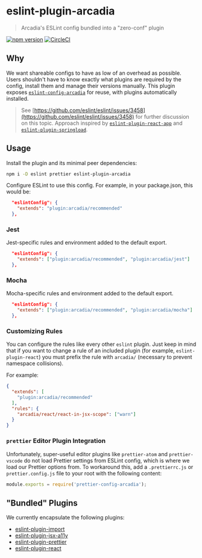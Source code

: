 # eslint-plugin-arcadia

> Arcadia's ESLint config bundled into a "zero-conf" plugin

[![npm version](https://img.shields.io/npm/v/eslint-plugin-arcadia.svg)](https://www.npmjs.com/package/eslint-plugin-arcadia)
[![CircleCI](https://circleci.com/gh/salesmessage/javascript.svg?style=shield)](https://circleci.com/gh/salesmessage/javascript)

## Why

We want shareable configs to have as low of an overhead as possible. Users shouldn't have to know exactly what plugins are required by the config, install them and manage their versions manually. This plugin exposes [`eslint-config-arcadia`](https://github.com/salesmessage/javascript/tree/latest/packages/eslint-config-arcadia#readme) for reuse, with plugins automatically installed.

> See [https://github.com/eslint/eslint/issues/3458](https://github.com/eslint/eslint/issues/3458) for further discussion on this topic. Approach inspired by [`eslint-plugin-react-app`](https://github.com/mmazzarolo/eslint-plugin-react-app) and [`eslint-plugin-springload`](https://github.com/springload/eslint-plugin-springload).

## Usage

Install the plugin and its minimal peer dependencies:

```sh
npm i -D eslint prettier eslint-plugin-arcadia
```

Configure ESLint to use this config. For example, in your package.json, this would be:

```json
  "eslintConfig": {
    "extends": "plugin:arcadia/recommended"
  },
```

### Jest

Jest-specific rules and environment added to the default export.

```json
  "eslintConfig": {
    "extends": ["plugin:arcadia/recommended", "plugin:arcadia/jest"]
  },
```

### Mocha

Mocha-specific rules and environment added to the default export.

```json
  "eslintConfig": {
    "extends": ["plugin:arcadia/recommended", "plugin:arcadia/mocha"]
  },
```

### Customizing Rules

You can configure the rules like every other `eslint` plugin.
Just keep in mind that if you want to change a rule of an included plugin (for example, `eslint-plugin-react`) you must prefix the rule with `arcadia/` (necessary to prevent namespace collisions).

For example:

```json
{
  "extends": [
    "plugin:arcadia/recommended"
  ],
  "rules": {
    "arcadia/react/react-in-jsx-scope": ["warn"]
  }
}
```

### `prettier` Editor Plugin Integration

Unfortunately, super-useful editor plugins like `prettier-atom` and `prettier-vscode` do not load Prettier settings from ESLint config, which is where we load our Prettier options from. To workaround this, add a `.prettierrc.js` or `prettier.config.js` file to your root with the following content:

```js
module.exports = require('prettier-config-arcadia');
```

## "Bundled" Plugins

We currently encapsulate the following plugins:

- [eslint-plugin-import](https://github.com/benmosher/eslint-plugin-import)
- [eslint-plugin-jsx-a11y](https://github.com/evcohen/eslint-plugin-jsx-a11y)
- [eslint-plugin-prettier](https://github.com/prettier/eslint-plugin-prettier)
- [eslint-plugin-react](https://github.com/yannickcr/eslint-plugin-react)
